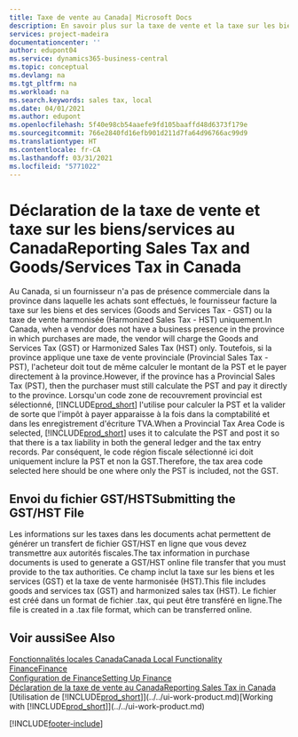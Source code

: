 ```yaml
---
title: Taxe de vente au Canada| Microsoft Docs
description: En savoir plus sur la taxe de vente et la taxe sur les biens et les services au Canada.
services: project-madeira
documentationcenter: ''
author: edupont04
ms.service: dynamics365-business-central
ms.topic: conceptual
ms.devlang: na
ms.tgt_pltfrm: na
ms.workload: na
ms.search.keywords: sales tax, local
ms.date: 04/01/2021
ms.author: edupont
ms.openlocfilehash: 5f40e98cb54aaefe9fd105baaffd48d6373f179e
ms.sourcegitcommit: 766e2840fd16efb901d211d7fa64d96766ac99d9
ms.translationtype: HT
ms.contentlocale: fr-CA
ms.lasthandoff: 03/31/2021
ms.locfileid: "5771022"
---
```

# <a name="reporting-sales-tax-and-goodsservices-tax-in-canada"></a><span data-ttu-id="34ad6-103">Déclaration de la taxe de vente et taxe sur les biens/services au Canada</span><span class="sxs-lookup"><span data-stu-id="34ad6-103">Reporting Sales Tax and Goods/Services Tax in Canada</span></span>
<span data-ttu-id="34ad6-104">Au Canada, si un fournisseur n'a pas de présence commerciale dans la province dans laquelle les achats sont effectués, le fournisseur facture la taxe sur les biens et des services (Goods and Services Tax - GST) ou la taxe de vente harmonisée (Harmonized Sales Tax - HST) uniquement.</span><span class="sxs-lookup"><span data-stu-id="34ad6-104">In Canada, when a vendor does not have a business presence in the province in which purchases are made, the vendor will charge the Goods and Services Tax (GST) or Harmonized Sales Tax (HST) only.</span></span> <span data-ttu-id="34ad6-105">Toutefois, si la province applique une taxe de vente provinciale (Provincial Sales Tax - PST), l'acheteur doit tout de même calculer le montant de la PST et le payer directement à la province.</span><span class="sxs-lookup"><span data-stu-id="34ad6-105">However, if the province has a Provincial Sales Tax (PST), then the purchaser must still calculate the PST and pay it directly to the province.</span></span> <span data-ttu-id="34ad6-106">Lorsqu'un code zone de recouvrement provincial est sélectionné, [!INCLUDE[prod_short](../../includes/prod_short.md)] l'utilise pour calculer la PST et la valider de sorte que l'impôt à payer apparaisse à la fois dans la comptabilité et dans les enregistrement d'écriture TVA.</span><span class="sxs-lookup"><span data-stu-id="34ad6-106">When a Provincial Tax Area Code is selected, [!INCLUDE[prod_short](../../includes/prod_short.md)] uses it to calculate the PST and post it so that there is a tax liability in both the general ledger and the tax entry records.</span></span> <span data-ttu-id="34ad6-107">Par conséquent, le code région fiscale sélectionné ici doit uniquement inclure la PST et non la GST.</span><span class="sxs-lookup"><span data-stu-id="34ad6-107">Therefore, the tax area code selected here should be one where only the PST is included, not the GST.</span></span>  

## <a name="submitting-the-gsthst-file"></a><span data-ttu-id="34ad6-108">Envoi du fichier GST/HST</span><span class="sxs-lookup"><span data-stu-id="34ad6-108">Submitting the GST/HST File</span></span>
<span data-ttu-id="34ad6-109">Les informations sur les taxes dans les documents achat permettent de générer un transfert de fichier GST/HST en ligne que vous devez transmettre aux autorités fiscales.</span><span class="sxs-lookup"><span data-stu-id="34ad6-109">The tax information in purchase documents is used to generate a GST/HST online file transfer that you must provide to the tax authorities.</span></span> <span data-ttu-id="34ad6-110">Ce champ inclut la taxe sur les biens et les services (GST) et la taxe de vente harmonisée (HST).</span><span class="sxs-lookup"><span data-stu-id="34ad6-110">This file includes goods and services tax (GST) and harmonized sales tax (HST).</span></span> <span data-ttu-id="34ad6-111">Le fichier est créé dans un format de fichier .tax, qui peut être transféré en ligne.</span><span class="sxs-lookup"><span data-stu-id="34ad6-111">The file is created in a .tax file format, which can be transferred online.</span></span>  

## <a name="see-also"></a><span data-ttu-id="34ad6-112">Voir aussi</span><span class="sxs-lookup"><span data-stu-id="34ad6-112">See Also</span></span>
[<span data-ttu-id="34ad6-113">Fonctionnalités locales Canada</span><span class="sxs-lookup"><span data-stu-id="34ad6-113">Canada Local Functionality</span></span>](canada-local-functionality.md)  
[<span data-ttu-id="34ad6-114">Finance</span><span class="sxs-lookup"><span data-stu-id="34ad6-114">Finance</span></span>](../../finance.md)  
[<span data-ttu-id="34ad6-115">Configuration de Finance</span><span class="sxs-lookup"><span data-stu-id="34ad6-115">Setting Up Finance</span></span>](../../finance-setup-finance.md)  
[<span data-ttu-id="34ad6-116">Déclaration de la taxe de vente au Canada</span><span class="sxs-lookup"><span data-stu-id="34ad6-116">Reporting Sales Tax in Canada</span></span>](ca-sales-tax.md)  
<span data-ttu-id="34ad6-117">[Utilisation de [!INCLUDE[prod_short](../../includes/prod_short.md)]](../../ui-work-product.md)</span><span class="sxs-lookup"><span data-stu-id="34ad6-117">[Working with [!INCLUDE[prod_short](../../includes/prod_short.md)]](../../ui-work-product.md)</span></span>


[!INCLUDE[footer-include](../../includes/footer-banner.md)]